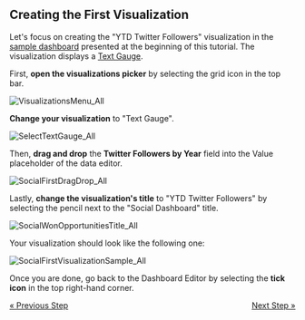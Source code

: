 ## Creating the First Visualization  

Let's focus on creating the "YTD Twitter Followers" visualization in the
[sample dashboard](getting-started.md) presented at the beginning
of this tutorial. The visualization displays a [Text Gauge](~/en/data-visualizations/visualization-types/gauge-charts.html#text-gauge).

First, **open the visualizations picker** by selecting the grid icon in
the top bar.

![VisualizationsMenu\_All](images/VisualizationsMenu_All.png)

**Change your visualization** to "Text Gauge".

![SelectTextGauge\_All](images/SelectTextGauge_All.png)

Then, **drag and drop** the **Twitter Followers by Year** field into the
Value placeholder of the data editor.

![SocialFirstDragDrop\_All](images/SocialFirstDragDrop_All.png)

Lastly, **change the visualization's title** to "YTD Twitter Followers"
by selecting the pencil next to the "Social Dashboard" title.

![SocialWonOpportunitiesTitle\_All](images/SocialWonOpportunitiesTitle_All.png)

Your visualization should look like the following one:

![SocialFirstVisualizationSample\_All](images/SocialFirstVisualizationSample_All.png)

Once you are done, go back to the Dashboard Editor by selecting the
**tick icon** in the top right-hand corner.

<style>
.previous {
    text-align: left
}

.next {
    float: right
}

</style>

<a href="creating-the-dashboard.md" class="previous">&laquo; Previous Step</a>
<a href="creating-dashboard-filter-connecting-visualization.md" class="next">Next Step &raquo;</a>
